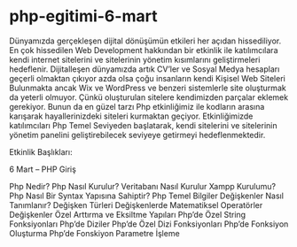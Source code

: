 # php-egitimi-6-mart

Dünyamızda gerçekleşen dijital dönüşümün etkileri her açıdan hissediliyor. En çok hissedilen Web Development hakkından bir etkinlik ile katılımcılara kendi internet sitelerini ve sitelerinin yönetim kısımlarını geliştirmeleri hedeflenir. Dijitalleşen dünyamızda artık CV’ler ve Sosyal Medya hesapları geçerli olmaktan çıkıyor azda olsa çoğu insanların kendi Kişisel Web Siteleri Bulunmakta ancak Wix ve WordPress ve benzeri sistemlerle site oluşturmak da yeterli olmuyor. Çünkü oluşturulan sitelere kendimizden parçalar eklemek gerekiyor. Bunun da en güzel tarzı Php etkinliğimiz ile kodların arasına karışarak hayallerinizdeki siteleri kurmaktan geçiyor. Etkinliğimizde katılımcıları Php Temel Seviyeden başlatarak, kendi sitelerini ve sitelerinin yönetim panelini geliştirebilecek seviyeye getirmeyi hedeflenmektedir.

Etkinlik Başlıkları: 

6 Mart – PHP Giriş

Php Nedir?
Php Nasıl Kurulur?
Veritabanı Nasıl Kurulur
Xampp Kurulumu?
Php Nasıl Bir Syntax Yapısına Sahiptir?
Php Temel Bilgiler
Değişkenler Nasıl Tanımlanır?
Değişken Türleri
Değişkenlerde Matematiksel Operatörler
Değişkenler Özel Arttırma ve Eksiltme Yapıları
Php’de Özel String Fonksiyonları
Php’de Diziler
Php’de Özel Dizi Fonksiyonları
Php’de Fonksiyon Oluşturma
Php’de Fonskiyon Parametre İşleme

